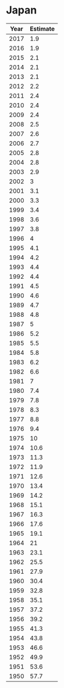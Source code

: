 # Japan

| Year | Estimate |
| ---- | -------- |
| 2017 | 1.9 |
| 2016 | 1.9 |
| 2015 | 2.1 |
| 2014 | 2.1 |
| 2013 | 2.1 |
| 2012 | 2.2 |
| 2011 | 2.4 |
| 2010 | 2.4 |
| 2009 | 2.4 |
| 2008 | 2.5 |
| 2007 | 2.6 |
| 2006 | 2.7 |
| 2005 | 2.8 |
| 2004 | 2.8 |
| 2003 | 2.9 |
| 2002 | 3 |
| 2001 | 3.1 |
| 2000 | 3.3 |
| 1999 | 3.4 |
| 1998 | 3.6 |
| 1997 | 3.8 |
| 1996 | 4 |
| 1995 | 4.1 |
| 1994 | 4.2 |
| 1993 | 4.4 |
| 1992 | 4.4 |
| 1991 | 4.5 |
| 1990 | 4.6 |
| 1989 | 4.7 |
| 1988 | 4.8 |
| 1987 | 5 |
| 1986 | 5.2 |
| 1985 | 5.5 |
| 1984 | 5.8 |
| 1983 | 6.2 |
| 1982 | 6.6 |
| 1981 | 7 |
| 1980 | 7.4 |
| 1979 | 7.8 |
| 1978 | 8.3 |
| 1977 | 8.8 |
| 1976 | 9.4 |
| 1975 | 10 |
| 1974 | 10.6 |
| 1973 | 11.3 |
| 1972 | 11.9 |
| 1971 | 12.6 |
| 1970 | 13.4 |
| 1969 | 14.2 |
| 1968 | 15.1 |
| 1967 | 16.3 |
| 1966 | 17.6 |
| 1965 | 19.1 |
| 1964 | 21 |
| 1963 | 23.1 |
| 1962 | 25.5 |
| 1961 | 27.9 |
| 1960 | 30.4 |
| 1959 | 32.8 |
| 1958 | 35.1 |
| 1957 | 37.2 |
| 1956 | 39.2 |
| 1955 | 41.3 |
| 1954 | 43.8 |
| 1953 | 46.6 |
| 1952 | 49.9 |
| 1951 | 53.6 |
| 1950 | 57.7 |